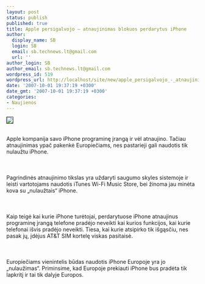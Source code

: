 ```yaml
---
layout: post
status: publish
published: true
title: Apple persigalvojo – atnaujinimas blokuos perdarytus iPhone
author:
  display_name: SB
  login: SB
  email: sb.technews.lt@gmail.com
  url: ''
author_login: SB
author_email: sb.technews.lt@gmail.com
wordpress_id: 519
wordpress_url: http://localhost/site/new/apple_persigalvojo_-_atnaujinimas_blokuos_perdarytus_iphone/
date: '2007-10-01 19:37:19 +0300'
date_gmt: '2007-10-01 19:37:19 +0300'
categories:
- Naujienos
---
```

<div class="imgright"><img src="http://tbn0.google.com/images?q=tbn:FYcAhfsBw0guSM:http://www.mobilissimo.ro/img/mobilissimo/Image/Apple/iPhone/iphone_att.jpg" border="1"></div>
<p><br>Apple kompanija savo iPhone programinę įrangą ir vėl atnaujino. Tačiau atnaujinimas ypač pakenkė Europiečiams, nes pastarieji gali naudotis tik nulaužtu iPhone.<br />
<br><br />
<br>Pagrindinės atnaujinimo tikslas yra uždaryti saugumo skyles sistemoje ir leisti vartotojams naudotis iTunes Wi-Fi Music Store, bei žinoma jau minėta kova su „nulaužtais“ iPhone.<br />
<br><br />
<br>Kaip teigė kai kurie iPhone turėtojai, perdarytuose iPhone atnaujinus programinę įrangą telefone pradėjo neveikti kai kurios funkcijos, kai kurie telefonai išvis pradėjo neveikti. Tiesa, kai kurie atsipirko tik išgąsčiu, nes pasak jų, įdėjus AT&amp;T SIM kortelę viskas pasitaisė.<br />
<br><br />
<br>Europiečiams vienintelis būdas naudotis iPhone Europoje yra jo „nulaužimas“. Priminsime, kad Europoje prekiauti iPhone bus pradėta tik lapkritį ir tai tik dalyje Europos.<br />
<br></p>

